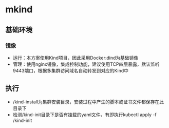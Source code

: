 # mkind
## 基础环境
### 镜像
* 运行：本方案使用Kind项目，因此采用Docker:dind为基础镜像
* 管理：使用nginx镜像，集成控制功能，建议使用TCP四层暴露，默认监听9443端口，根据多集群访问域名自动转发到对应的Kind中


## 执行
* /kind-install为集群安装目录，安装过程中产生的脚本或证书文件都保存在此目录下
* 检测/kind-init目录下是否有挂载的yaml文件，有即执行kubectl apply -f /kind-init 